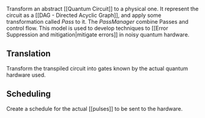 Transform an abstract [[Quantum Circuit]] to a physical one. 
It represent the circuit as a [[DAG - Directed Acyclic Graph]], and apply some transformation called *Pass* to it. The *PassManager* combine Passes and control flow. This model is used to develop techniques to [[Error Suppression and mitigation|mitigate errors]] in noisy quantum hardware.

## Translation

Transform the transpiled circuit into gates known by the actual quantum hardware used.

## Scheduling

Create a schedule for the actual [[pulses]] to be sent to the hardware.